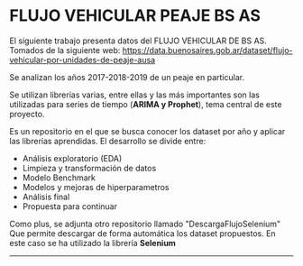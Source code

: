 
# FLUJO VEHICULAR PEAJE BS AS

El siguiente trabajo presenta datos del FLUJO VEHICULAR DE BS AS.
Tomados de la siguiente web:
https://data.buenosaires.gob.ar/dataset/flujo-vehicular-por-unidades-de-peaje-ausa

Se analizan los años 2017-2018-2019 de un peaje en particular.

Se utilizan librerías varias, entre ellas y las más importantes son las utilizadas para series de tiempo (**ARIMA y Prophet**), tema central de este proyecto.

Es un repositorio en el que se busca conocer los dataset por año y aplicar las librerías aprendidas.
El desarrollo se divide entre:

- Análisis exploratorio (EDA)
- Limpieza  y transformación de datos
- Modelo Benchmark
- Modelos y mejoras de hiperparametros
- Análisis final
- Propuesta para continuar

Como plus, se adjunta otro repositorio llamado "DescargaFlujoSelenium"
Que permite descargar de forma automática los dataset propuestos.
En este caso se ha utilizado la librería **Selenium**


-------------------------------------------------